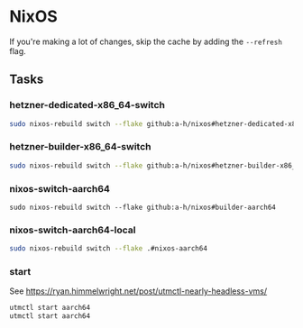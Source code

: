 # NixOS

If you're making a lot of changes, skip the cache by adding the `--refresh` flag.

## Tasks

### hetzner-dedicated-x86_64-switch

```bash
sudo nixos-rebuild switch --flake github:a-h/nixos#hetzner-dedicated-x86_64 --refresh
```

### hetzner-builder-x86_64-switch

```bash
sudo nixos-rebuild switch --flake github:a-h/nixos#hetzner-builder-x86_64 --refresh
```

### nixos-switch-aarch64

```
sudo nixos-rebuild switch --flake github:a-h/nixos#builder-aarch64
```

### nixos-switch-aarch64-local

```bash
sudo nixos-rebuild switch --flake .#nixos-aarch64
```

### start

See https://ryan.himmelwright.net/post/utmctl-nearly-headless-vms/

```bash
utmctl start aarch64
utmctl start aarch64
```
